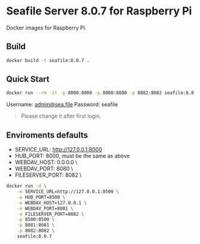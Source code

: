 # Seafile Server 8.0.7 for Raspberry Pi
Docker images for Raspberry Pi.

## Build
```bash
docker build -t seafile:8.0.7 .
```

## Quick Start
```bash
docker run --rm -it -p 8000:8000 -p 8080:8080 -p 8082:8082 seafile:8.0.7
```

Username: admin@sea.file
Password: seafile
> Please change it after first login.

## Enviroments defaults
- SERVICE_URL: http://127.0.0.1:8000
- HUB_PORT: 8000, must be the same as above
- WEBDAV_HOST: 0.0.0.0 \
- WEBDAV_PORT: 8080 \
- FILESERVER_PORT: 8082 \

```bash
docker run -d \
    -e SERVICE_URL=http://127.0.0.1:8500 \
    -e HUB_PORT=8500 \
    -e WEBDAV_HOST=127.0.0.1 \
    -e WEBDAV_PORT=8081 \
    -e FILESERVER_PORT=8082 \
    -p 8500:8500 \
    -p 8081:8081 \
    -p 8082:8082 \
    seafile:8.0.7
```


